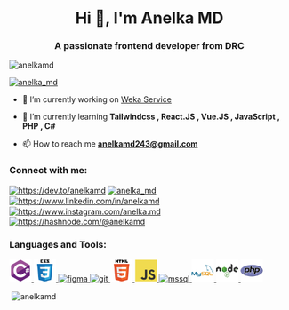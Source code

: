 <h1 align="center">Hi 👋, I'm Anelka MD</h1>
<h3 align="center">A passionate frontend developer from DRC</h3>

<p align="left"> <img src="https://komarev.com/ghpvc/?username=anelkamd&label=Profile%20views&color=0e75b6&style=flat" alt="anelkamd" /> </p>

<p align="left"> <a href="https://twitter.com/anelka_md" target="blank"><img src="https://img.shields.io/twitter/follow/anelka_md?logo=twitter&style=for-the-badge" alt="anelka_md" /></a> </p>

- 🔭 I’m currently working on [Weka Service](https://github.com/anelkamd)

- 🌱 I’m currently learning **Tailwindcss , React.JS , Vue.JS , JavaScript , PHP , C#**

- 📫 How to reach me **anelkamd243@gmail.com**

<h3 align="left">Connect with me:</h3>
<p align="left">
<a href="https://dev.to/https://dev.to/anelkamd" target="blank"><img align="center" src="https://raw.githubusercontent.com/rahuldkjain/github-profile-readme-generator/master/src/images/icons/Social/devto.svg" alt="https://dev.to/anelkamd" height="30" width="40" /></a>
<a href="https://twitter.com/anelka_md" target="blank"><img align="center" src="https://raw.githubusercontent.com/rahuldkjain/github-profile-readme-generator/master/src/images/icons/Social/twitter.svg" alt="anelka_md" height="30" width="40" /></a>
<a href="https://linkedin.com/in/https://www.linkedin.com/in/anelkamd" target="blank"><img align="center" src="https://raw.githubusercontent.com/rahuldkjain/github-profile-readme-generator/master/src/images/icons/Social/linked-in-alt.svg" alt="https://www.linkedin.com/in/anelkamd" height="30" width="40" /></a>
<a href="https://instagram.com/https://www.instagram.com/anelka.md" target="blank"><img align="center" src="https://raw.githubusercontent.com/rahuldkjain/github-profile-readme-generator/master/src/images/icons/Social/instagram.svg" alt="https://www.instagram.com/anelka.md" height="30" width="40" /></a>
<a href="https://hashnode.com/https://hashnode.com/@anelkamd" target="blank"><img align="center" src="https://raw.githubusercontent.com/rahuldkjain/github-profile-readme-generator/master/src/images/icons/Social/hashnode.svg" alt="https://hashnode.com/@anelkamd" height="30" width="40" /></a>
</p>

<h3 align="left">Languages and Tools:</h3>
<p align="left"> <a href="https://www.w3schools.com/cs/" target="_blank" rel="noreferrer"> <img src="https://raw.githubusercontent.com/devicons/devicon/master/icons/csharp/csharp-original.svg" alt="csharp" width="40" height="40"/> </a> <a href="https://www.w3schools.com/css/" target="_blank" rel="noreferrer"> <img src="https://raw.githubusercontent.com/devicons/devicon/master/icons/css3/css3-original-wordmark.svg" alt="css3" width="40" height="40"/> </a> <a href="https://www.figma.com/" target="_blank" rel="noreferrer"> <img src="https://www.vectorlogo.zone/logos/figma/figma-icon.svg" alt="figma" width="40" height="40"/> </a> <a href="https://git-scm.com/" target="_blank" rel="noreferrer"> <img src="https://www.vectorlogo.zone/logos/git-scm/git-scm-icon.svg" alt="git" width="40" height="40"/> </a> <a href="https://www.w3.org/html/" target="_blank" rel="noreferrer"> <img src="https://raw.githubusercontent.com/devicons/devicon/master/icons/html5/html5-original-wordmark.svg" alt="html5" width="40" height="40"/> </a> <a href="https://developer.mozilla.org/en-US/docs/Web/JavaScript" target="_blank" rel="noreferrer"> <img src="https://raw.githubusercontent.com/devicons/devicon/master/icons/javascript/javascript-original.svg" alt="javascript" width="40" height="40"/> </a> <a href="https://www.microsoft.com/en-us/sql-server" target="_blank" rel="noreferrer"> <img src="https://www.svgrepo.com/show/303229/microsoft-sql-server-logo.svg" alt="mssql" width="40" height="40"/> </a> <a href="https://www.mysql.com/" target="_blank" rel="noreferrer"> <img src="https://raw.githubusercontent.com/devicons/devicon/master/icons/mysql/mysql-original-wordmark.svg" alt="mysql" width="40" height="40"/> </a> <a href="https://nodejs.org" target="_blank" rel="noreferrer"> <img src="https://raw.githubusercontent.com/devicons/devicon/master/icons/nodejs/nodejs-original-wordmark.svg" alt="nodejs" width="40" height="40"/> </a> <a href="https://www.php.net" target="_blank" rel="noreferrer"> <img src="https://raw.githubusercontent.com/devicons/devicon/master/icons/php/php-original.svg" alt="php" width="40" height="40"/> </a> </p>

<p>&nbsp;<img align="center" src="https://github-readme-stats.vercel.app/api?username=anelkamd&show_icons=true&locale=en" alt="anelkamd" /></p>

